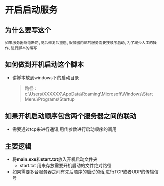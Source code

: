 # 开启启动服务

## 为什么要写这个

    如果服务器断电断网,随后修复后重启,服务器内部的服务需要按顺序启动,为了减少人工的操作,进行脚本的编写

## 如何做到开机启动这个脚本

- 讲脚本放到windows下的启动目录
    > 路径 : c:\\Users\\XXXXXX\\AppData\\Roaming\\Microsoft\\Windows\\Start Menu\\Programs\\Startup

## 如果开机启动顺序包含两个服务器之间的联动

- 需要通过tcp来进行通讯,用传参数进行启动顺序的调用

## 主要逻辑

- 将**main.exe**和**start.txt**放入开机启动文件夹
    - start.txt 用来存放需要开机启动的文件绝对路径
- 如果需要多台服务器之间有先后顺序的启动的话,进行TCP或者UDP的传输信号